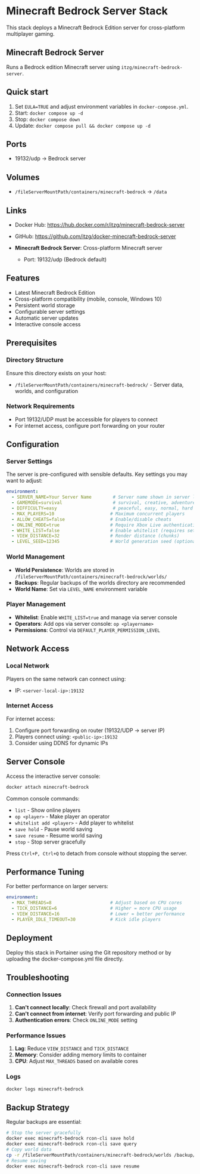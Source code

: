 # Minecraft Bedrock Server Stack

This stack deploys a Minecraft Bedrock Edition server for cross-platform multiplayer gaming.

## Minecraft Bedrock Server
Runs a Bedrock edition Minecraft server using `itzg/minecraft-bedrock-server`.

## Quick start

1) Set `EULA=TRUE` and adjust environment variables in `docker-compose.yml`.
2) Start: `docker compose up -d`
3) Stop: `docker compose down`
4) Update: `docker compose pull && docker compose up -d`

## Ports

- 19132/udp -> Bedrock server

## Volumes

- `/fileServerMountPath/containers/minecraft-bedrock` -> `/data`

## Links

- Docker Hub: https://hub.docker.com/r/itzg/minecraft-bedrock-server
- GitHub: https://github.com/itzg/docker-minecraft-bedrock-server


- **Minecraft Bedrock Server**: Cross-platform Minecraft server
  - Port: 19132/udp (Bedrock default)

## Features

- Latest Minecraft Bedrock Edition
- Cross-platform compatibility (mobile, console, Windows 10)
- Persistent world storage
- Configurable server settings
- Automatic server updates
- Interactive console access

## Prerequisites

### Directory Structure
Ensure this directory exists on your host:
- `/fileServerMountPath/containers/minecraft-bedrock/` - Server data, worlds, and configuration

### Network Requirements
- Port 19132/UDP must be accessible for players to connect
- For internet access, configure port forwarding on your router

## Configuration

### Server Settings
The server is pre-configured with sensible defaults. Key settings you may want to adjust:

```yaml
environment:
  - SERVER_NAME=Your Server Name        # Server name shown in server list
  - GAMEMODE=survival                   # survival, creative, adventure
  - DIFFICULTY=easy                     # peaceful, easy, normal, hard
  - MAX_PLAYERS=10                     # Maximum concurrent players
  - ALLOW_CHEATS=false                 # Enable/disable cheats
  - ONLINE_MODE=true                   # Require Xbox Live authentication
  - WHITE_LIST=false                   # Enable whitelist (requires setup)
  - VIEW_DISTANCE=32                   # Render distance (chunks)
  - LEVEL_SEED=12345                   # World generation seed (optional)
```

### World Management
- **World Persistence**: Worlds are stored in `/fileServerMountPath/containers/minecraft-bedrock/worlds/`
- **Backups**: Regular backups of the worlds directory are recommended
- **World Name**: Set via `LEVEL_NAME` environment variable

### Player Management
- **Whitelist**: Enable `WHITE_LIST=true` and manage via server console
- **Operators**: Add ops via server console: `op <playername>`
- **Permissions**: Control via `DEFAULT_PLAYER_PERMISSION_LEVEL`

## Network Access

### Local Network
Players on the same network can connect using:
- IP: `<server-local-ip>:19132`

### Internet Access
For internet access:
1. Configure port forwarding on router (19132/UDP → server IP)
2. Players connect using: `<public-ip>:19132`
3. Consider using DDNS for dynamic IPs

## Server Console

Access the interactive server console:
```bash
docker attach minecraft-bedrock
```

Common console commands:
- `list` - Show online players
- `op <player>` - Make player an operator
- `whitelist add <player>` - Add player to whitelist
- `save hold` - Pause world saving
- `save resume` - Resume world saving
- `stop` - Stop server gracefully

Press `Ctrl+P, Ctrl+Q` to detach from console without stopping the server.

## Performance Tuning

For better performance on larger servers:

```yaml
environment:
  - MAX_THREADS=8                      # Adjust based on CPU cores
  - TICK_DISTANCE=6                    # Higher = more CPU usage
  - VIEW_DISTANCE=16                   # Lower = better performance
  - PLAYER_IDLE_TIMEOUT=30             # Kick idle players
```

## Deployment

Deploy this stack in Portainer using the Git repository method or by uploading the docker-compose.yml file directly.

## Troubleshooting

### Connection Issues
1. **Can't connect locally**: Check firewall and port availability
2. **Can't connect from internet**: Verify port forwarding and public IP
3. **Authentication errors**: Check `ONLINE_MODE` setting

### Performance Issues
1. **Lag**: Reduce `VIEW_DISTANCE` and `TICK_DISTANCE`
2. **Memory**: Consider adding memory limits to container
3. **CPU**: Adjust `MAX_THREADS` based on available cores

### Logs
```bash
docker logs minecraft-bedrock
```

## Backup Strategy

Regular backups are essential:
```bash
# Stop the server gracefully
docker exec minecraft-bedrock rcon-cli save hold
docker exec minecraft-bedrock rcon-cli save query
# Copy world data
cp -r /fileServerMountPath/containers/minecraft-bedrock/worlds /backup/location/
# Resume saving
docker exec minecraft-bedrock rcon-cli save resume
```